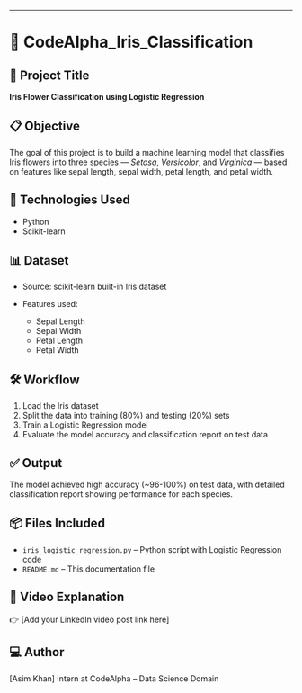 ---

# 🌸 CodeAlpha\_Iris\_Classification

## 📌 Project Title

**Iris Flower Classification using Logistic Regression**

## 📋 Objective

The goal of this project is to build a machine learning model that classifies Iris flowers into three species — *Setosa*, *Versicolor*, and *Virginica* — based on features like sepal length, sepal width, petal length, and petal width.

## 🧠 Technologies Used

* Python
* Scikit-learn

## 📊 Dataset

* Source: scikit-learn built-in Iris dataset
* Features used:

  * Sepal Length
  * Sepal Width
  * Petal Length
  * Petal Width

## 🛠️ Workflow

1. Load the Iris dataset
2. Split the data into training (80%) and testing (20%) sets
3. Train a Logistic Regression model
4. Evaluate the model accuracy and classification report on test data

## ✅ Output

The model achieved high accuracy (\~96-100%) on test data, with detailed classification report showing performance for each species.

## 📦 Files Included

* `iris_logistic_regression.py` – Python script with Logistic Regression code
* `README.md` – This documentation file

## 🔗 Video Explanation

👉 \[Add your LinkedIn video post link here]

## 💻 Author
[Asim Khan]
Intern at CodeAlpha – Data Science Domain


